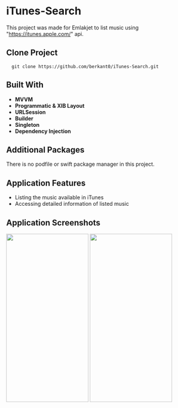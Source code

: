 # iTunes-Search

This project was made for Emlakjet to list music using "https://itunes.apple.com/" api.

## Clone Project
```cli 
  git clone https://github.com/berkant0/iTunes-Search.git
```
    
## Built With

- **MVVM**
- **Programmatic & XIB Layout**
- **URLSession**
- **Builder**
- **Singleton**
- **Dependency Injection**

## Additional Packages 

There is no podfile or swift package manager in this project.
  
## Application Features

- Listing the music available in iTunes
- Accessing detailed information of listed music

## Application Screenshots
<span>
  <img src= "https://github.com/berkant0/iTunes-Search/assets/55629683/61d6d335-6c7c-4511-8be8-b5eab3e53996" height="450" width="220"/>
  <img src= "https://github.com/berkant0/iTunes-Search/assets/55629683/a22c8bfd-68fa-450a-9db1-7d969388d48c" height="450" width="220"/>
</span>
